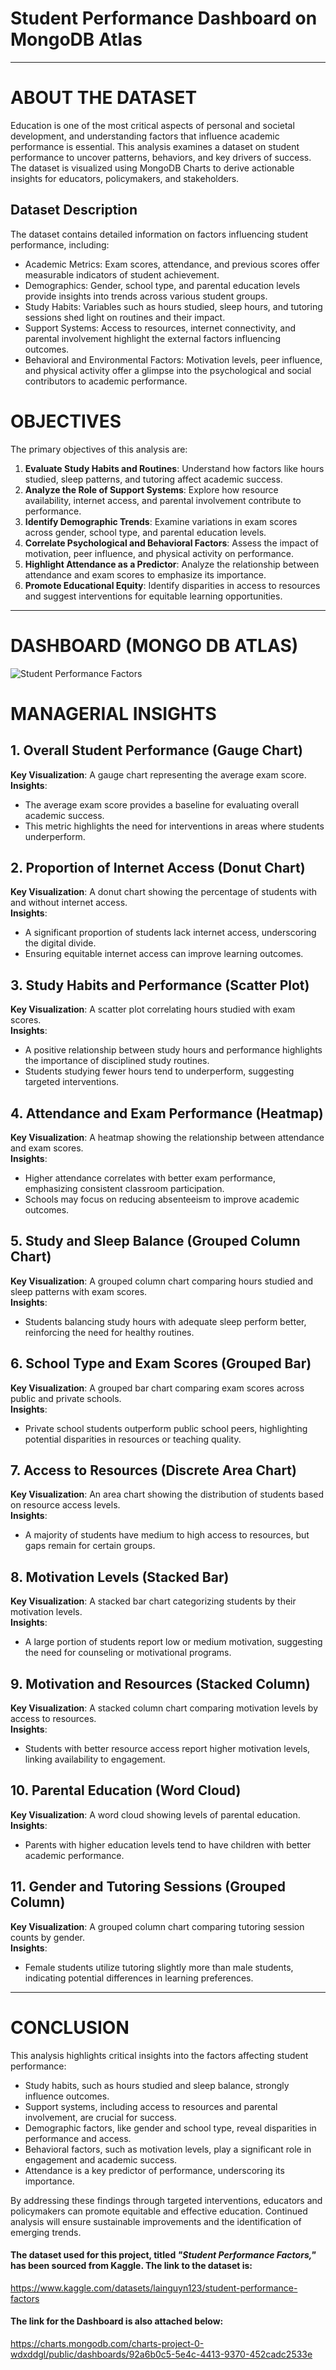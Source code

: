 
# Student Performance Dashboard on MongoDB Atlas

---

# ABOUT THE DATASET
Education is one of the most critical aspects of personal and societal development, and understanding factors that influence academic performance is essential. This analysis examines a dataset on student performance to uncover patterns, behaviors, and key drivers of success. The dataset is visualized using MongoDB Charts to derive actionable insights for educators, policymakers, and stakeholders.

## Dataset Description

The dataset contains detailed information on factors influencing student performance, including:  
- Academic Metrics: Exam scores, attendance, and previous scores offer measurable indicators of student achievement.  
- Demographics: Gender, school type, and parental education levels provide insights into trends across various student groups.  
- Study Habits: Variables such as hours studied, sleep hours, and tutoring sessions shed light on routines and their impact.  
- Support Systems: Access to resources, internet connectivity, and parental involvement highlight the external factors influencing outcomes.  
- Behavioral and Environmental Factors: Motivation levels, peer influence, and physical activity offer a glimpse into the psychological and social contributors to academic performance.  

# OBJECTIVES  
The primary objectives of this analysis are:  

1. **Evaluate Study Habits and Routines**: Understand how factors like hours studied, sleep patterns, and tutoring affect academic success.  
2. **Analyze the Role of Support Systems**: Explore how resource availability, internet access, and parental involvement contribute to performance.  
3. **Identify Demographic Trends**: Examine variations in exam scores across gender, school type, and parental education levels.  
4. **Correlate Psychological and Behavioral Factors**: Assess the impact of motivation, peer influence, and physical activity on performance.  
5. **Highlight Attendance as a Predictor**: Analyze the relationship between attendance and exam scores to emphasize its importance.  
6. **Promote Educational Equity**: Identify disparities in access to resources and suggest interventions for equitable learning opportunities.  

---

# DASHBOARD (MONGO DB ATLAS)

![Student Performance Factors](https://github.com/user-attachments/assets/f14154c2-3468-44a7-8a84-4e6ba5bc7037)


# **MANAGERIAL INSIGHTS**

## **1. Overall Student Performance (Gauge Chart)**  
**Key Visualization**: A gauge chart representing the average exam score.  
**Insights**:  
- The average exam score provides a baseline for evaluating overall academic success.  
- This metric highlights the need for interventions in areas where students underperform.  

## **2. Proportion of Internet Access (Donut Chart)**  
**Key Visualization**: A donut chart showing the percentage of students with and without internet access.  
**Insights**:  
- A significant proportion of students lack internet access, underscoring the digital divide.  
- Ensuring equitable internet access can improve learning outcomes.  

## **3. Study Habits and Performance (Scatter Plot)**  
**Key Visualization**: A scatter plot correlating hours studied with exam scores.  
**Insights**:  
- A positive relationship between study hours and performance highlights the importance of disciplined study routines.  
- Students studying fewer hours tend to underperform, suggesting targeted interventions.  

## **4. Attendance and Exam Performance (Heatmap)**  
**Key Visualization**: A heatmap showing the relationship between attendance and exam scores.  
**Insights**:  
- Higher attendance correlates with better exam performance, emphasizing consistent classroom participation.  
- Schools may focus on reducing absenteeism to improve academic outcomes.  

## **5. Study and Sleep Balance (Grouped Column Chart)**  
**Key Visualization**: A grouped column chart comparing hours studied and sleep patterns with exam scores.  
**Insights**:  
- Students balancing study hours with adequate sleep perform better, reinforcing the need for healthy routines.  

## **6. School Type and Exam Scores (Grouped Bar)**  
**Key Visualization**: A grouped bar chart comparing exam scores across public and private schools.  
**Insights**:  
- Private school students outperform public school peers, highlighting potential disparities in resources or teaching quality.  

## **7. Access to Resources (Discrete Area Chart)**  
**Key Visualization**: An area chart showing the distribution of students based on resource access levels.  
**Insights**:  
- A majority of students have medium to high access to resources, but gaps remain for certain groups.  

## **8. Motivation Levels (Stacked Bar)**  
**Key Visualization**: A stacked bar chart categorizing students by their motivation levels.  
**Insights**:  
- A large portion of students report low or medium motivation, suggesting the need for counseling or motivational programs.  

## **9. Motivation and Resources (Stacked Column)**  
**Key Visualization**: A stacked column chart comparing motivation levels by access to resources.  
**Insights**:  
- Students with better resource access report higher motivation levels, linking availability to engagement.  

## **10. Parental Education (Word Cloud)**  
**Key Visualization**: A word cloud showing levels of parental education.  
**Insights**:  
- Parents with higher education levels tend to have children with better academic performance.  

## **11. Gender and Tutoring Sessions (Grouped Column)**  
**Key Visualization**: A grouped column chart comparing tutoring session counts by gender.  
**Insights**:  
- Female students utilize tutoring slightly more than male students, indicating potential differences in learning preferences.  

---

# **CONCLUSION**
This analysis highlights critical insights into the factors affecting student performance:  
- Study habits, such as hours studied and sleep balance, strongly influence outcomes.  
- Support systems, including access to resources and parental involvement, are crucial for success.  
- Demographic factors, like gender and school type, reveal disparities in performance and access.  
- Behavioral factors, such as motivation levels, play a significant role in engagement and academic success.  
- Attendance is a key predictor of performance, underscoring its importance.  

By addressing these findings through targeted interventions, educators and policymakers can promote equitable and effective education. Continued analysis will ensure sustainable improvements and the identification of emerging trends.  


#### The dataset used for this project, titled *"Student Performance Factors,"* has been sourced from Kaggle. The link to the dataset is:  
https://www.kaggle.com/datasets/lainguyn123/student-performance-factors

#### The link for the Dashboard is also attached below:
https://charts.mongodb.com/charts-project-0-wdxddgl/public/dashboards/92a6b0c5-5e4c-4413-9370-452cadc2533e
